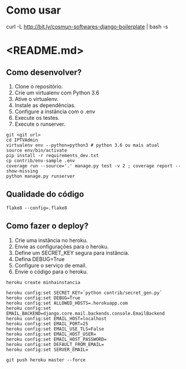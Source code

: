 # Como usar

curl -L http://bit.ly/cosmun-softwares-django-boilerplate | bash -s <IPTVAdmin>


# <README.md>

## Como desenvolver?

1. Clone o repositório.
2. Crie um virtualenv com Python 3.6
3. Ative o virtualenv.
4. Instale as dependências.
5. Configure a instância com o .env
6. Execute os testes.
6. Execute o runserver.

```console
git <git url>
cd IPTVAdmin
virtualenv env --python=python3 # python 3.6 ou mais atual
source env/bin/activate
pip install -r requirements_dev.txt
cp contrib/env-sample .env
coverage run --source='.' manage.py test -v 2 ; coverage report --show-missing
python manage.py runserver
```

## Qualidade do código

```console
flake8 --config=.flake8
```


## Como fazer o deploy?

1. Crie uma instância no heroku.
2. Envie as configurações para o heroku.
3. Define um SECRET_KEY segura para instância.
4. Defina DEBUG=True
5. Configure o serviço de email.
6. Envie o código para o heroku.

```console
heroku create minhainstancia

heroku config:set SECRET_KEY=`python contrib/secret_gen.py`
heroku config:set DEBUG=True
heroku config:set ALLOWED_HOSTS=.herokuapp.com
heroku config:set EMAIL_BACKEND=django.core.mail.backends.console.EmailBackend
heroku config:set EMAIL_HOST=localhost
heroku config:set EMAIL_PORT=25
heroku config:set EMAIL_USE_TLS=False
heroku config:set EMAIL_HOST_USER=
heroku config:set EMAIL_HOST_PASSWORD=
heroku config:set DEFAULT_FROM_EMAIL=
heroku config:set SERVER_EMAIL=

git push heroku master --force
```
